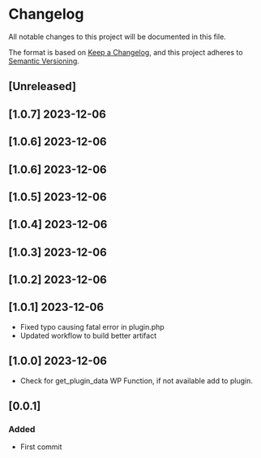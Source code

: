# Changelog
All notable changes to this project will be documented in this file.

The format is based on [Keep a Changelog](https://keepachangelog.com/en/1.0.0/),
and this project adheres to [Semantic Versioning](https://semver.org/spec/v2.0.0.html).

## [Unreleased]

## [1.0.7] 2023-12-06 

## [1.0.6] 2023-12-06 

## [1.0.6] 2023-12-06 

## [1.0.5] 2023-12-06 

## [1.0.4] 2023-12-06 

## [1.0.3] 2023-12-06 

## [1.0.2] 2023-12-06 

## [1.0.1] 2023-12-06 
- Fixed typo causing fatal error in plugin.php
- Updated workflow to build better artifact
  
## [1.0.0] 2023-12-06 
- Check for get_plugin_data WP Function, if not available add to plugin.

## [0.0.1]
### Added
- First commit